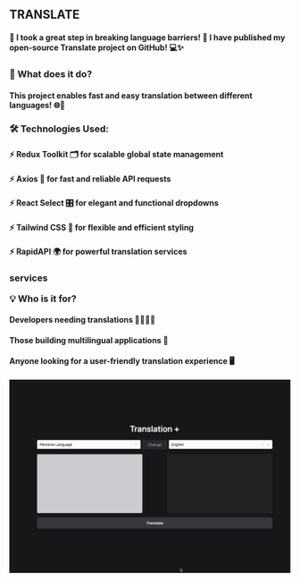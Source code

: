 <h2>TRANSLATE</h2>

<h4>🚀 I took a great step in breaking language barriers! 🎉 I have published my open-source Translate project on GitHub! 💻✨</h4>

<h3>📌 What does it do?</h3>

<h4>This project enables fast and easy translation between different languages! 🌐💬</h4>

<h3>🛠️ Technologies Used:</h3>

<h4>⚡ Redux Toolkit 🗂️ for scalable global state management</h4>

<h4>⚡ Axios 🔄 for fast and reliable API requests</h4>

<h4>⚡ React Select 🎛️ for elegant and functional dropdowns</h4>

<h4>⚡ Tailwind CSS 🎨 for flexible and efficient styling</h4>

<h4>⚡ RapidAPI 🌍 for powerful translation services</h4>

<h3>services

💡 Who is it for?</h3>

<h4>Developers needing translations 👨‍💻👩‍💻</h4>

<h4>Those building multilingual applications 📱</h4>

<h4>Anyone looking for a user-friendly translation experience 🖥️</h4>

![](screen.gif)
